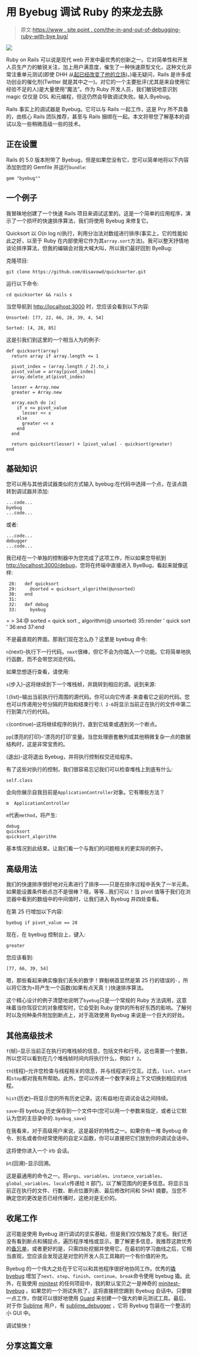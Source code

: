 # 用 Byebug 调试 Ruby 的来龙去脉

> 原文:[https://www . site point . com/the-in-and-out-of-debugging-ruby-with-bye bug/](https://www.sitepoint.com/the-ins-and-outs-of-debugging-ruby-with-byebug/)

![](../Images/cefb5af618a703ef534b8d1cbf16063b.png)

Ruby on Rails 可以说是现代 web 开发中最优秀的创新之一。它对简单性和开发人员生产力的敏锐关注，加上用户满意度，催生了一种快速原型文化，这种文化非常注重单元测试(即使 DHH 从[起已经改变了他的立场](http://david.heinemeierhansson.com/2014/tdd-is-dead-long-live-testing.html))。)毫无疑问，Rails 是许多成功创业的催化剂(Twitter 就是其中之一)。对它的一个主要批评(尤其是来自使用它经验不足的人)是大量使用“魔法”。作为 Ruby 开发人员，我们敏锐地意识到 magic 仅仅是 DSL 和元编程，但这仍然会导致调试失败。输入:Byebug。

Rails 事实上的调试器是 Byebug。它可以与 Rails 一起工作，这是 Pry 所不具备的，由核心 Rails 团队推荐，甚至与 Rails 捆绑在一起。本文将带您了解基本的调试以及一些稍微高级一些的技术。

## 正在设置

Rails 的 5.0 版本附带了 Byebug，但是如果您没有它，您可以简单地将以下内容添加到您的 Gemfile 并运行`bundle`:

```
gem "byebug"" 
```

## 一个例子

我冒昧地创建了一个快速 Rails 项目来调试这里的。这是一个简单的应用程序，演示了一个损坏的快速排序算法，我们将使用 Byebug 来修复它。

Quicksort 以 O(n log n)执行，利用分治法对数组进行排序(事实上，它的性能如此之好，以至于 Ruby 在内部使用它作为其`array.sort`方法)。我可以整天抒情地谈论排序算法，但我的编辑会对我大喊大叫，所以我们最好回到 ByeBug:

克隆项目:

```
git clone https://github.com/disavowd/quicksorter.git 
```

运行以下命令:

```
cd quicksorter && rails s 
```

当您导航到 [http://localhost:3000](http://localhost:3000) 时，您应该会看到以下内容:

```
Unsorted: [77, 22, 66, 28, 39, 4, 54]

Sorted: [4, 28, 85] 
```

这是引我们到这里的一个相当人为的例子:

```
def quicksort(array)
  return array if array.length <= 1

  pivot_index = (array.length / 2).to_i
  pivot_value = array[pivot_index]
  array.delete_at(pivot_index)

  lesser = Array.new
  greater = Array.new

  array.each do |x|
    if x <= pivot_value
      lesser << x
    else
      greater << x
    end
  end

  return quicksort(lesser) + [pivot_value] - quicksort(greater)
end 
```

## 基础知识

您可以用与其他调试器类似的方式输入 byebug:在代码中选择一个点，在该点跳转到调试器并添加:

```
...code...
byebug
...code... 
```

或者:

```
...code...
debugger
...code... 
```

我已经在一个单独的控制器中为您完成了这项工作，所以如果您导航到[http://localhost:3000/debug](http://localhost:3000/debug)，您将在终端中直接进入 ByeBug，看起来就像这样:

```
 28:   def quicksort
 29:     @sorted = quicksort_algorithm(@unsorted)
 30:   end
 31:
 32:   def debug
 33:     byebug 
```

= > 34:@ sorted = quick sort _ algorithm(@ unsorted)
35:render ' quick sort '
36:end
37:end

不是最直观的界面。那我们现在怎么办？这里是 byebug 命令:

`n`(next)–执行下一行代码。`next`很棒，但它不会为你踏入一个功能。它将简单地执行函数，而不会带您浏览代码。

如果您想逐行查看，请使用:

`s`(步入)–这将继续到下一个堆栈帧，并跳转到相应的源。说到来源:

`l`(list)–输出当前执行行周围的源代码。你可以向它传递`-`来查看它之前的代码。您也可以传递用分号分隔的开始和结束行号:`l 2-6`将显示当前正在执行的文件中第二行到第六行的代码。

`c`(continue)–这将继续程序的执行，直到它结束或遇到另一个断点。

`pp`(漂亮的打印)–‘漂亮的打印’变量。当您处理嵌套散列或其他稍微复杂一点的数据结构时，这是非常宝贵的。

(退出)-这将退出 Byebug，并将执行控制权交还给程序。

有了这些对执行的控制，我们很容易忘记我们可以检查堆栈上到底有什么:

```
self.class 
```

会向你展示自我目前是`ApplicationController`对象。它有哪些方法？

```
m  ApplicationController 
```

`m`代表`method`，将产生:

```
debug
quicksort
quicksort_algorithm 
```

基本情况到此结束。让我们看一个与我们的问题相关的更实际的例子。

## 高级用法

我们的快速排序很好地对元素进行了排序——只是在排序过程中丢失了一半元素。如果能设置条件断点岂不是很棒？哦，等等…我们可以！当 pivot 值等于我们在浏览器中看到的数组中的中间值时，让我们进入 Byebug 并四处查看。

在第 25 行增加以下内容:

```
byebug if pivot_value == 28 
```

现在，在 byebug 控制台上，键入:

```
greater 
```

您应该看到:

```
[77, 66, 39, 54] 
```

嗯，那些看起来确实像我们丢失的数字！罪魁祸首显然是第 25 行的错误的`-`，所以将它改为`+`将产生一个函数(如果有点天真！)快速排序算法。

这个精心设计的例子清楚地说明了`byebug`只是一个常规的 Ruby 方法调用，这意味着当你驾驭它的对象模型时，它会受到 Ruby 提供的所有好东西的影响。了解何时以及何种条件附加到断点上，对于高效使用 Byebug 来说是一个巨大的好处。

## 其他高级技术

`f`(帧)–显示当前正在执行的堆栈帧的信息，包括文件和行号。这也需要一个整数，所以您可以看到在几个堆栈帧时间内将执行什么，例如:`f 2`。

`th`(线程)–允许您检查与线程相关的信息，并与线程进行交互。过去，`list`、`start`和`stop`都对我有所帮助。此外，您可以传递一个数字来将上下文切换到相应的线程。

`hist`(历史)–将显示您的所有历史记录。这(有益地)在调试会话之间持续。

`save`–将 byebug 历史保存到一个文件中(您可以用一个参数来指定，或者让它默认为您的主目录中的`.byebug_save`)

在我看来，对于高级用户来说，这是最好的特性之一。如果你有一堆 Byebug 命令、别名或者你经常使用的自定义函数，你可以直接把它们放到你的调试会话中。

这将使你进入一个 irb 会话。

`bt`(回溯)-显示回溯。

这是最通用的命令之一。将`args`、`variables`、`instance_variables`、`global_variables`、`locals`传递给 it 部门，以了解范围内的更多信息。将显示当前正在执行的文件、行数、断点位置列表、最后修改时间和 SHA1 摘要。当您不确定您的更改是否已经传播时，这绝对是无价的。

## 收尾工作

这可能是使用 Byebug 进行调试的坚实基础，但是我们仅仅触及了皮毛。我们还没有看到断点和捕捉点，遍历程序堆栈或显示。要了解更多信息，我推荐这款优秀的[备忘单](http://fleeblewidget.co.uk/2014/05/byebug-cheatsheet/)，或者更好的是，只需四处挖掘并使用它。在最初的学习曲线之后，它相当直观，您应该会发现这是对您的开发人员工具箱的一个有价值的补充。

Byebug 的一个伟大之处在于它可以和其他程序很好地协同工作。优秀的[撬 byebug](https://github.com/deivid-rodriguez/pry-byebug) 增加了`next`、`step`、`finish`、`continue`、`break`命令使用 byebug 撬。此外，在我使用 [minitest](https://github.com/seattlerb/minitest) 的任何项目中，我的默认宝贝之一是神奇的 [minitest-byebug](https://github.com/kaspth/minitest-byebug) 。如果您的一个测试失败了，这将直接把您踢到 Byebug 会话中。只要做一点工作，你就可以很好地使用 [Guard](https://github.com/guard/guard) 来创建一个强大的单元测试工具。最后，对于你 [Sublime](https://www.sublimetext.com/) 用户，有 [sublime_debugger](https://github.com/shuky19/sublime_debugger) ，它将 Byebug 包装在一个整洁的小 GUI 中。

调试愉快！

## 分享这篇文章
